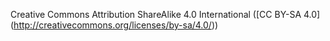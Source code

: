Creative Commons Attribution ShareAlike 4.0 International ([CC BY-SA 4.0] (http://creativecommons.org/licenses/by-sa/4.0/))
